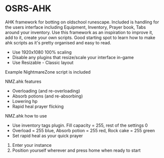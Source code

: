 # OSRS-AHK
AHK framework for botting on oldschool runescape. Included is handling for the users interface including Equipment, Inventory, Prayer book, Tabs around your inventory.
Use this framework as an inspiration to improve it, add to it, create your own scripts. Good starting spot to learn how to make ahk scripts as it's pretty organised and easy to read.

- Use 1920x1080 100% scaling
- Disable any plugins that resize/scale your interface in-game
- Use Resizable - Classic layout

Example NightmareZone script is included

NMZ.ahk features
- Overloading (and re-overloading)
- Absorb potions (and re-absorbing)
- Lowering hp
- Rapid heal prayer flicking

NMZ.ahk how to use
- Use inventory tags plugin. Fill capacity = 255, rest of the settings 0
- Overload = 255 blue, Absorb potion = 255 red, Rock cake = 255 green
- Set rapid heal as your quick prayer
1. Enter your instance
2. Position yourself wherever and press home when ready to start
